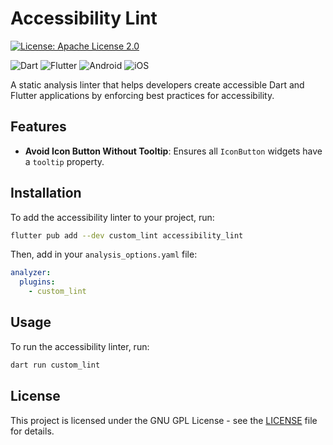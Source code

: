 # Accessibility Lint

[![License: Apache License 2.0](https://img.shields.io/badge/license-Apache%202.0-blue?style=flat-square)](LICENSE)

![Dart](https://img.shields.io/badge/dart-%230175C2.svg?style=for-the-badge&logo=dart&logoColor=white)
![Flutter](https://img.shields.io/badge/Flutter-%2302569B.svg?style=for-the-badge&logo=Flutter&logoColor=white)
![Android](https://img.shields.io/badge/Android-3DDC84?style=for-the-badge&logo=android&logoColor=white)
![iOS](https://img.shields.io/badge/iOS-000000?style=for-the-badge&logo=ios&logoColor=white)

A static analysis linter that helps developers create accessible Dart and Flutter applications by enforcing best practices for accessibility.

## Features
- **Avoid Icon Button Without Tooltip**: Ensures all `IconButton` widgets have a `tooltip` property.

## Installation

To add the accessibility linter to your project, run:

```bash
flutter pub add --dev custom_lint accessibility_lint
```

Then, add in your `analysis_options.yaml` file:

```yaml
analyzer:
  plugins:
    - custom_lint
```

## Usage

To run the accessibility linter, run:

```bash
dart run custom_lint
```

## License

This project is licensed under the GNU GPL License - see the [LICENSE](LICENSE) file for details.
